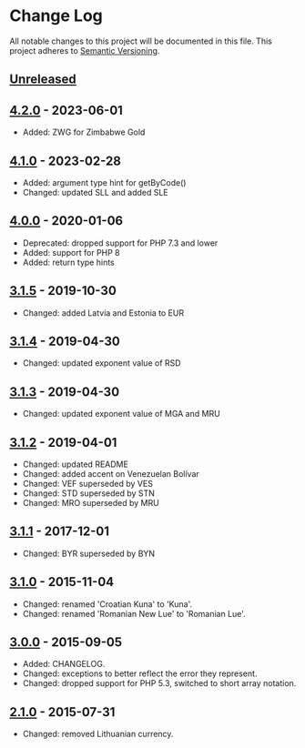 # Change Log

All notable changes to this project will be documented in this file.
This project adheres to [Semantic Versioning](http://semver.org/).

## [Unreleased]

## [4.2.0] - 2023-06-01

* Added: ZWG for Zimbabwe Gold

## [4.1.0] - 2023-02-28

* Added: argument type hint for getByCode()
* Changed: updated SLL and added SLE

## [4.0.0] - 2020-01-06

* Deprecated: dropped support for PHP 7.3 and lower
* Added: support for PHP 8
* Added: return type hints

## [3.1.5] - 2019-10-30

* Changed: added Latvia and Estonia to EUR

## [3.1.4] - 2019-04-30

* Changed: updated exponent value of RSD

## [3.1.3] - 2019-04-30

* Changed: updated exponent value of MGA and MRU

## [3.1.2] - 2019-04-01

* Changed: updated README
* Changed: added accent on Venezuelan Bolívar
* Changed: VEF superseded by VES
* Changed: STD superseded by STN
* Changed: MRO superseded by MRU

## [3.1.1] - 2017-12-01

* Changed: BYR superseded by BYN

## [3.1.0] - 2015-11-04

* Changed: renamed 'Croatian Kuna' to 'Kuna'.
* Changed: renamed 'Romanian New Lue' to 'Romanian Lue'.

## [3.0.0] - 2015-09-05

* Added: CHANGELOG.
* Changed: exceptions to better reflect the error they represent.
* Changed: dropped support for PHP 5.3, switched to short array notation.

## [2.1.0] - 2015-07-31

* Changed: removed Lithuanian currency.

[Unreleased]: https://github.com/alcohol/iso4217/compare/4.2.0...HEAD
[4.2.0]: https://github.com/alcohol/iso4217/compare/4.1.0...4.2.0
[4.1.0]: https://github.com/alcohol/iso4217/compare/4.0.0...4.1.0
[4.0.0]: https://github.com/alcohol/iso4217/compare/3.1.5...4.0.0
[3.1.5]: https://github.com/alcohol/iso4217/compare/3.1.4...3.1.5
[3.1.4]: https://github.com/alcohol/iso4217/compare/3.1.3...3.1.4
[3.1.3]: https://github.com/alcohol/iso4217/compare/3.1.2...3.1.3
[3.1.2]: https://github.com/alcohol/iso4217/compare/3.1.1...3.1.2
[3.1.1]: https://github.com/alcohol/iso4217/compare/3.1.0...3.1.1
[3.1.0]: https://github.com/alcohol/iso4217/compare/3.0.0...3.1.0
[3.0.0]: https://github.com/alcohol/iso4217/compare/2.1.0...3.0.0
[2.1.0]: https://github.com/alcohol/iso4217/compare/2.0.2...2.1.0
